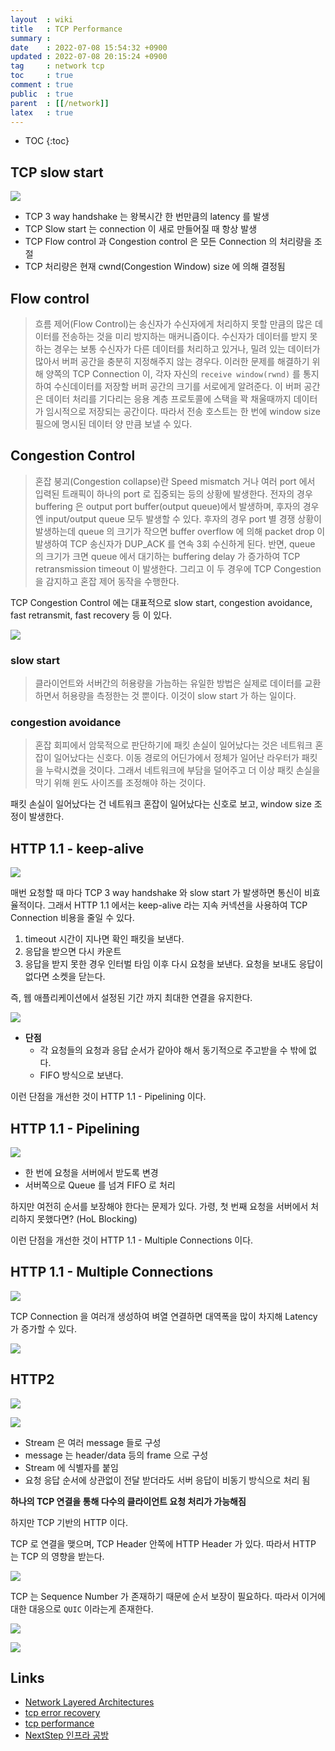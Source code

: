 ```yaml
---
layout  : wiki
title   : TCP Performance
summary : 
date    : 2022-07-08 15:54:32 +0900
updated : 2022-07-08 20:15:24 +0900
tag     : network tcp
toc     : true
comment : true
public  : true
parent  : [[/network]]
latex   : true
---
```

* TOC
{:toc}

## TCP slow start

![](/resource/wiki/network-tcp-performance/congestion.png)

- TCP 3 way handshake 는 왕복시간 한 번만큼의 latency 를 발생
- TCP Slow start 는 connection 이 새로 만들어질 때 항상 발생
- TCP Flow control 과 Congestion control 은 모든 Connection 의 처리량을 조절
- TCP 처리량은 현재 cwnd(Congestion Window) size 에 의해 결정됨 

## Flow control

> 흐름 제어(Flow Control)는 송신자가 수신자에게 처리하지 못할 만큼의 많은 데이터를 전송하는 것을 미리 방지하는 매커니즘이다. 수신자가 데이터를 받지 못하는 경우는 보통 수신자가 다른 데이터를 처리하고 있거나, 밀려 있는 데이터가 많아서 버퍼 공간을 충분히 지정해주지 않는 경우다. 이러한 문제를 해결하기 위해 양쪽의 TCP Connection 이, 각자 자신의 `receive window(rwnd)` 를 통지하여 수신데이터를 저장할 버퍼 공간의 크기를 서로에게 알려준다. 이 버퍼 공간은 데이터 처리를 기다리는 응용 계층 프로토콜에 스택을 꽉 채울때까지 데이터가 임시적으로 저장되는 공간이다. 따라서 전송 호스트는 한 번에 window size 필으에 명시된 데이터 양 만큼 보낼 수 있다.

## Congestion Control

> 혼잡 붕괴(Congestion collapse)란 Speed mismatch 거나 여러 port 에서 입력된 트래픽이 하나의 port 로 집중되는 등의 상황에 발생한다. 전자의 경우 buffering 은 output port buffer(output queue)에서 발생하며, 후자의 경우엔 input/output queue 모두 발생할 수 있다. 후자의 경우 port 별 경쟁 상황이 발생하는데 queue 의 크기가 작으면 buffer overflow 에 의해 packet drop 이 발생하여 TCP 송신자가 DUP_ACK 를 연속 3회 수신하게 된다. 반면, queue 의 크기가 크면 queue 에서 대기하는 buffering delay 가 증가하여 TCP retransmission timeout 이 발생한다. 그리고 이 두 경우에 TCP Congestion 을 감지하고 혼잡 제어 동작을 수행한다.

TCP Congestion Control 에는 대표적으로 slow start, congestion avoidance, fast retransmit, fast recovery 등 이 있다.

![](/resource/wiki/network-tcp-performance/congestion2.png)

### slow start

> 클라이언트와 서버간의 허용량을 가늠하는 유일한 방법은 실제로 데이터를 교환하면서 허용량을 측정한는 것 뿐이다. 이것이 slow start 가 하는 일이다.

### congestion avoidance

> 혼잡 회피에서 암묵적으로 판단하기에 패킷 손실이 일어났다는 것은 네트워크 혼잡이 일어났다는 신호다. 이동 경로의 어딘가에서 정체가 일어난 라우터가 패킷을 누락시켰을 것이다. 그래서 네트워크에 부담을 덜어주고 더 이상 패킷 손실을 막기 위해 윈도 사이즈를 조정해야 하는 것이다.

패킷 손실이 일어났다는 건 네트워크 혼잡이 일어났다는 신호로 보고, window size 조정이 발생한다.

## HTTP 1.1 - keep-alive

![](/resource/wiki/network-tcp-performance/keepalive.png)

매번 요청할 때 마다 TCP 3 way handshake 와 slow start 가 발생하면 통신이 비효율적이다. 그래서 HTTP 1.1 에서는 keep-alive 라는 지속 커넥션을 사용하여 TCP Connection 비용을 줄일 수 있다.

1. timeout 시간이 지나면 확인 패킷을 보낸다.
2. 응답을 받으면 다시 카운트
3. 응답을 받지 못한 경우 인터벌 타임 이후 다시 요청을 보낸다. 요청을 보내도 응답이 없다면 소켓을 닫는다.

즉, 웹 애플리케이션에서 설정된 기간 까지 최대한 연결을 유지한다.

![](/resource/wiki/network-tcp-performance/keepalive2.png)

- __단점__
  - 각 요청들의 요청과 응답 순서가 같아야 해서 동기적으로 주고받을 수 밖에 없다.
  - FIFO 방식으로 보낸다.

이런 단점을 개선한 것이 HTTP 1.1 - Pipelining 이다.

## HTTP 1.1 - Pipelining

![](/resource/wiki/network-tcp-performance/pipelining.png)

- 한 번에 요청을 서버에서 받도록 변경
- 서버쪽으로 Queue 를 넘겨 FIFO 로 처리

하지만 여전히 순서를 보장해야 한다는 문제가 있다. 가령, 첫 번째 요청을 서버에서 처리하지 못했다면? (HoL Blocking)

이런 단점을 개선한 것이 HTTP 1.1 - Multiple Connections 이다.

## HTTP 1.1 - Multiple Connections

![](/resource/wiki/network-tcp-performance/multiconnections.png)

TCP Connection 을 여러개 생성하여 벼열 연결하면 대역폭을 많이 차지해 Latency 가 증가할 수 있다.

![](/resource/wiki/network-tcp-performance/multiconnections2.png)

## HTTP2

![](/resource/wiki/network-tcp-performance/http2.png)

![](/resource/wiki/network-tcp-performance/http2-1.png)

- Stream 은 여러 message 들로 구성
- message 는 header/data 등의 frame 으로 구성
- Stream 에 식별자를 붙임
- 요청 응답 순서에 상관없이 전달 받더라도 서버 응답이 비동기 방식으로 처리 됨

__하나의 TCP 연결을 통해 다수의 클라이언트 요청 처리가 가능해짐__

하지만 TCP 기반의 HTTP 이다.

TCP 로 연결을 맺으며, TCP Header 안쪽에 HTTP Header 가 있다. 따라서 HTTP 는 TCP 의 영향을 받는다.

![](/resource/wiki/network-tcp-performance/tcpseq.png)

TCP 는 Sequence Number 가 존재하기 때문에 순서 보장이 필요하다. 따라서 이거에 대한 대응으로 `QUIC` 이라는게 존재한다.

![](/resource/wiki/network-tcp-performance/http.png)

![](/resource/wiki/network-tcp-performance/quic.png)

## Links

- [Network Layered Architectures](https://baekjungho.github.io/wiki/network/network-layeredarchitectures/)
- [tcp error recovery](https://www.brainbackdoor.com/network/tcp-error-recovery)
- [tcp performance](https://www.brainbackdoor.com/network/tcp-performance)
- [NextStep 인프라 공방](https://edu.nextstep.camp/)